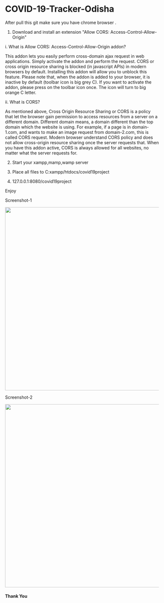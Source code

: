 # COVID-19-Tracker-Odisha

  After pull this git make sure you have chrome browser .

 1. Download and install an extension "Allow CORS: Access-Control-Allow-Origin"
 
 i. What is Allow CORS: Access-Control-Allow-Origin addon?

This addon lets you easily perform cross-domain ajax request in web applications. Simply activate the addon and perform the request. CORS or cross origin resource sharing is blocked (in javascript APIs) in modern browsers by default. Installing this addon will allow you to unblock this feature. Please note that, when the addon is added to your browser, it is inactive by default (toolbar icon is big grey C). If you want to activate the addon, please press on the toolbar icon once. The icon will turn to big orange C letter.

ii. What is CORS?

As mentioned above, Cross Origin Resource Sharing or CORS is a policy that let the browser gain permission to access resources from a server on a different domain. Different domain means, a domain different than the top domain which the website is using. For example, if a page is in domain-1.com, and wants to make an image request from domain-2.com, this is called CORS request. Modern browser understand CORS policy and does not allow cross-origin resource sharing once the server requests that. When you have this addon active, CORS is always allowed for all websites, no matter what the server requests for.

2. Start your xampp,mamp,wamp server

3. Place all files to C:xampp/htdocs/covid19project

4. 127.0.0.1:8080/covid19project

 Enjoy 

Screenshot-1

<img src="https://user-images.githubusercontent.com/97502927/156629075-682d1b3e-5cb8-44b2-897c-b14dc6b004b5.PNG" width="1400" height="600">

Screenshot-2

<img src="https://user-images.githubusercontent.com/97502927/156629299-f2b8a34b-c845-41a6-bb75-6e4b0cb89e80.PNG" width="1400" height="600">

<h4>Thank You</h4> 

